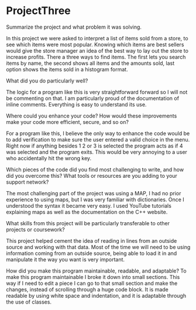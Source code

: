 # ProjectThree
Summarize the project and what problem it was solving.

In this project we were asked to interpret a list of items sold from a store, to see which items were most popular. Knowing which items are best sellers would give the store manager an idea of the best way to lay out the store to increase profits. There a three ways to find items. The first lets you search items by name, the second shows all items and the amounts sold, last option shows the items sold in a histogram format.

What did you do particularly well?

The logic for a program like this is very straightforward forward so I will not be commenting on that. I am particularly proud of the documentation of inline comments. Everything is easy to understand its use.

Where could you enhance your code? How would these improvements make your code more efficient, secure, and so on?

For a program like this, I believe the only way to enhance the code would be to add verification to make sure the user entered a valid choice in the menu. Right now if anything besides 1 2 or 3 is selected the program acts as if 4 was selected and the program exits. This would be very annoying to a user who accidentally hit the wrong key.

Which pieces of the code did you find most challenging to write, and how did you overcome this? What tools or resources are you adding to your support network?

The most challenging part of the project was using a MAP, I had no prior experience to using maps, but I was very familiar with dictionaries. Once I understood the syntax it became very easy. I used YouTube tutorials explaining maps as well as the documentation on the C++ website.

What skills from this project will be particularly transferable to other projects or coursework?

This project helped cement the idea of reading in lines from an outside source and working with that data. Most of the time we will need to be using information coming from an outside source, being able to load it in and manipulate it the way you want is very important.

How did you make this program maintainable, readable, and adaptable?
To make this program maintainable I broke it down into small sections. This way if I need to edit a piece I can go to that small section and make the changes, instead of scrolling through a huge code block. It is made readable by using white space and indentation, and it is adaptable through the use of classes.
